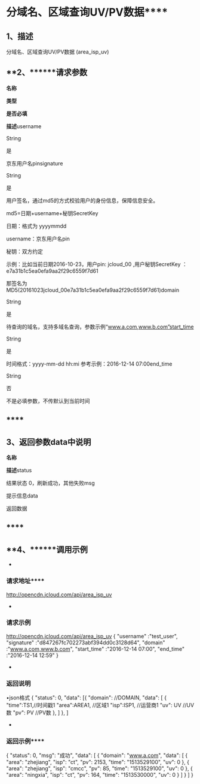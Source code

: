 # **分域名、区域查询UV/PV数据******

## **1、描述**

分域名、区域查询UV/PV数据 (area_isp_uv)

## **2、************请求参数******

**名称**

**类型**

**是否必填**

**描述**username

String

是

京东用户名pinsignature

String

是

用户签名，通过md5的方式校验用户的身份信息，保障信息安全。

md5=日期+username+秘钥SecretKey

日期：格式为 yyyymmdd

username：京东用户名pin

秘钥：双方约定

示例：比如当前日期2016-10-23，用户pin: jcloud_00 ,用户秘钥SecretKey ：e7a31b1c5ea0efa9aa2f29c6559f7d61

那签名为MD5(20161023jcloud_00e7a31b1c5ea0efa9aa2f29c6559f7d61)domain

String

是

待查询的域名，支持多域名查询，参数示例“www.a.com,www.b.com”start_time

String

是

时间格式：yyyy-mm-dd hh:mi 参考示例：2016-12-14 07:00end_time

String

否

不是必填参数，不传默认到当前时间

## ****

## **3、返回参数data中说明**

**名称**

**描述**status

结果状态 0，刷新成功，其他失败msg

提示信息data

返回数据

## ****

## **4、********调用示例**

* 
### **请求地址******

http://opencdn.jcloud.com/api/area_isp_uv

* 
### **请求示例**
http://opencdn.jcloud.com/api/area_isp_uv
{
"username" :"test_user",
"signature" :"d847267fc702273abf394dd0c3128d64",
"domain" :"www.a.com,www.b.com",
"start_time" :"2016-12-14 07:00",
"end_time" :"2016-12-14 12:59"
}

* 
### **返回说明**

•json格式
{
"status": 0,
"data": [{
"domain": //DOMAIN,
"data": [
{
"time":TS1,//时间戳1
"area":AREA1, //区域1
"isp":ISP1, //运营商1
"uv": UV //UV数
"pv": PV //PV数
},
]
},
]

* 
### **返回示例******
{
"status": 0,
"msg": "成功",
"data": [
{
"domain": "www.a.com",
"data": [
{
"area": "zhejiang",
"isp": "ct",
"pv": 2153,
"time": "1513529100",
"uv": 0
},
{
"area": "zhejiang",
"isp": "cmcc",
"pv": 85,
"time": "1513529100",
"uv": 0
},
{
"area": "ningxia",
"isp": "ct",
"pv": 164,
"time": "1513530000",
"uv": 0
}
]
}
]
}
